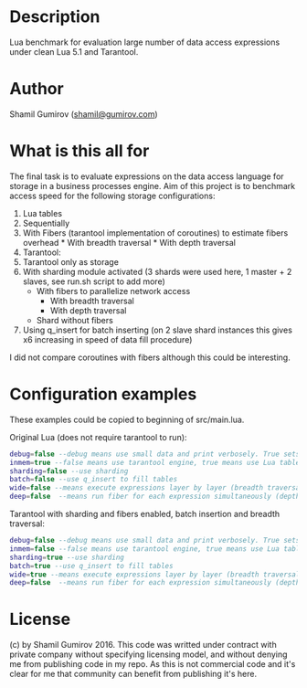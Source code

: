 # Description
Lua benchmark for evaluation large number of data access expressions under clean Lua 5.1 and Tarantool.
# Author
Shamil Gumirov (shamil@gumirov.com)
# What is this all for
The final task is to evaluate expressions on the data access language for storage in a business processes engine. Aim of this project is to benchmark access speed for the following storage configurations:

1. Lua tables
  1. Sequentially
  2. With Fibers (tarantool implementation of coroutines) to estimate fibers overhead
    * With breadth traversal
    * With depth traversal
2. Tarantool:
 1. Tarantool only as storage
 2. With sharding module activated (3 shards were used here, 1 master + 2 slaves, see run.sh script to add more)
    * With fibers to parallelize network access
       * With breadth traversal
       * With depth traversal
    * Shard without fibers
 3. Using q_insert for batch inserting (on 2 slave shard instances this gives x6 increasing in speed of data fill procedure)

I did not compare coroutines with fibers although this could be interesting.

# Configuration examples
These examples could be copied to beginning of src/main.lua.

Original Lua (does not require tarantool to run):
```lua
debug=false --debug means use small data and print verbosely. True sets REPEATS option to 1.
inmem=true --false means use tarantool engine, true means use Lua tables
sharding=false --use sharding
batch=false --use q_insert to fill tables
wide=false --means execute expressions layer by layer (breadth traversal) 
deep=false  --means run fiber for each expression simultaneously (depth traversal)
```
Tarantool with sharding and fibers enabled, batch insertion and breadth traversal:
```lua
debug=false --debug means use small data and print verbosely. True sets REPEATS option to 1.
inmem=false --false means use tarantool engine, true means use Lua tables
sharding=true --use sharding
batch=true --use q_insert to fill tables
wide=true --means execute expressions layer by layer (breadth traversal) 
deep=false  --means run fiber for each expression simultaneously (depth traversal)
```

# License
(c) by Shamil Gumirov 2016. This code was writted under contract with private company without specifying licensing model, and without
denying me from publishing code in my repo. As this is not commercial code and it's clear for me that community can benefit from 
publishing it's here.
